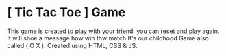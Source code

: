 # [ Tic Tac Toe ] Game
 This game is created to play with your friend. you can reset and play again. It will shoe a message how win thw match.It's our childhood Game also called ( O X ). Created using HTML, CSS & JS.
